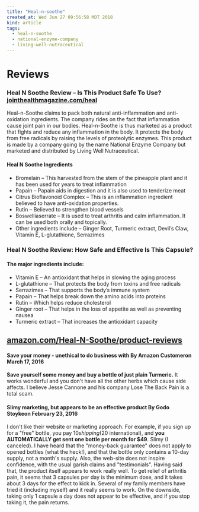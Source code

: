 ```yaml
---
title: "Heal-n-soothe"
created_at: Wed Jun 27 09:56:58 MDT 2018
kind: article
tags:
  - heal-n-soothe
  - national-enzyme-company
  - living-well-nutraceutical
---
```


<h1>Reviews</h1>

<h3>
  Heal N Soothe Review – Is This Product Safe To Use?
  <a href="https://www.jointhealthmagazine.com/heal-n-soothe.html" target="_blank">jointhealthmagazine.com/heal</a>
</h3>

Heal-n-Soothe claims to pack both natural anti-inflammation and
anti-oxidation ingredients. The company rides on the fact that
inflammation cause joint pain in our bodies. Heal-n-Soothe is thus
marketed as a product that fights and reduce any inflammation in the
body. It protects the body from free radicals by raising the levels of
proteolytic enzymes. This product is made by a company going by the
name National Enzyme Company but marketed and distributed by Living
Well Nutraceutical.

<h4>Heal N Soothe Ingredients</h4>

<ul>
  <li>Bromelain – This harvested from the stem of the pineapple plant and it has been used for years to treat inflammation</li>
  <li>Papain – Papain aids in digestion and it is also used to tenderize meat</li>
  <li>Citrus Bioflavonoid Complex – This is an inflammation ingredient believed to have anti-oxidation properties.</li>
  <li>Rutin – Believed to strengthen blood vessels</li>
  <li>Boswelliaserrate – It is used to treat arthritis and calm inflammation. It can be used both orally and topically.</li>
  <li>Other ingredients include – Ginger Root, Turmeric extract, Devil’s Claw, Vitamin E, L-glutathione, Serrazimes</li>
</ul>

<h3>
  Heal N Soothe Review: How Safe and Effective Is This Capsule?
  <a href="https://www.consumerhealthdigest.com/joint-pain-product-reviews/heal-n-soothe.html" target="_blank"></a>
</h3>

<h4>The major ingredients include:</h4>

<ul>
  <li>Vitamin E – An antioxidant that helps in slowing the aging process</li>
  <li>L-glutathione – That protects the body from toxins and free radicals</li>
  <li>Serrazimes – That supports the body’s immune system</li>
  <li>Papain – That helps break down the amino acids into proteins</li>
  <li>Rutin – Which helps reduce cholesterol</li>
  <li>Ginger root – That helps in the loss of appetite as well as preventing nausea</li>
  <li>Turmeric extract – That increases the antioxidant capacity</li>
</ul>

<h2>
  <a href="https://www.amazon.com/Heal-N-Soothe/product-reviews/B00MH4H3QQ" target="_blank">amazon.com/Heal-N-Soothe/product-reviews</a>
</h2>

<h4>Save your money - unethical to do business with By Amazon Customeron March 17, 2016</h4>

<b>Save yourself some money and buy a bottle of just plain Turmeric.</b> It
works wonderful and you don't have all the other herbs which cause side
affects. I believe Jesse Cannone and his company Lose The Back Pain is
a total scam.

<h4>Slimy marketing, but appears to be an effective product By Godo Stoykeon February 23, 2016</h4>

I don't like their website or marketing approach. For example, if you
sign up for a "free" bottle, you pay $10 shipping ($20 international),
and <b>you AUTOMATICALLY get sent one bottle per month for $49</b>. Slimy (I
canceled). I have heard that the "money-back guarantee" does not apply
to opened bottles (what the heck!), and that the bottle only contains a
10-day supply, not a month's supply. Also, the web-site does not inspire
confidence, with the usual garish claims and "testimonials". Having said
that, the product itself appears to work really well. To get relief of
arthritis pain, it seems that 3 capsules per day is the minimum dose,
and it takes about 3 days for the effect to kick in. Several of my family
members have tried it (including myself) and it really seems to work. On
the downside, taking only 1 capsule a day does not appear to be effective,
and if you stop taking it, the pain returns.

<h3>
<a href="" target="_blank"></a>
</h3>

<h3>
<a href="" target="_blank"></a>
</h3>

<h3>
<a href="" target="_blank"></a>
</h3>

<h3>
<a href="" target="_blank"></a>
</h3>

<h3>
<a href="" target="_blank"></a>
</h3>

<!--
html boilerplate fragments
<a href="" target="_blank"></a>
<a name=""></a>
<img src="" width="400px">
<ul>
  <li></li>
  <li><a href="" target="_blank"></a></li>
</ul>
<pre>
</pre>
<p style="margin-bottom: 2em;"></p>
<hr style="border: 0; height: 3px; background: #333; background-image: linear-gradient(to right, #ccc, #333, #ccc);">
<pre><code>
</code></pre>
<math xmlns='http://www.w3.org/1998/Math/MathML' display='block'>
</math>
-->

